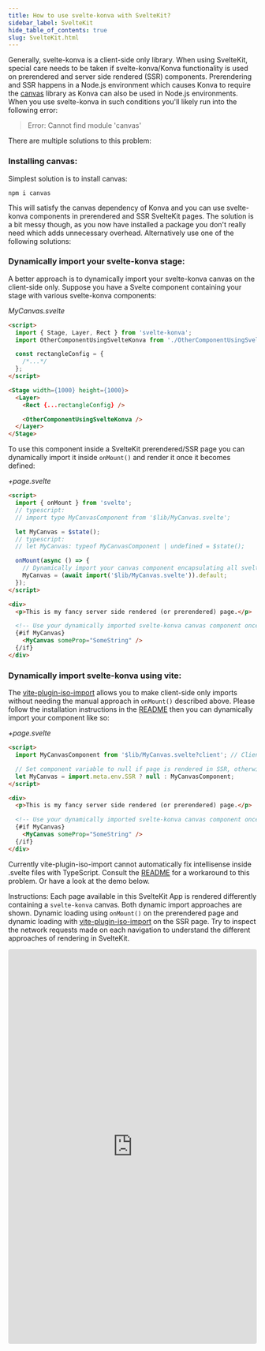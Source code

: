 ```yaml
---
title: How to use svelte-konva with SvelteKit?
sidebar_label: SvelteKit
hide_table_of_contents: true
slug: SvelteKit.html
---
```


Generally, svelte-konva is a client-side only library. When using SvelteKit, special care needs to be taken if svelte-konva/Konva functionality is used on prerendered and server side rendered (SSR) components. Prerendering and SSR happens in a Node.js environment which causes Konva to require the [canvas](https://www.npmjs.com/package/canvas) library as Konva can also be used in Node.js environments. When you use svelte-konva in such conditions you'll likely run into the following error:

> Error: Cannot find module 'canvas'

There are multiple solutions to this problem:

### Installing canvas:

Simplest solution is to install canvas:

```npm
npm i canvas
```

This will satisfy the canvas dependency of Konva and you can use svelte-konva components in prerendered and SSR SvelteKit pages. The solution is a bit messy though, as you now have installed a package you don't really need which adds unnecessary overhead. Alternatively use one of the following solutions:

### Dynamically import your svelte-konva stage:

A better approach is to dynamically import your svelte-konva canvas on the client-side only. Suppose you have a Svelte component containing your stage with various svelte-konva components:

_MyCanvas.svelte_

```html
<script>
  import { Stage, Layer, Rect } from 'svelte-konva';
  import OtherComponentUsingSvelteKonva from './OtherComponentUsingSvelteKonva.svelte';

  const rectangleConfig = {
    /*...*/
  };
</script>

<Stage width={1000} height={1000}>
  <Layer>
    <Rect {...rectangleConfig} />

    <OtherComponentUsingSvelteKonva />
  </Layer>
</Stage>
```

To use this component inside a SvelteKit prerendered/SSR page you can dynamically import it inside `onMount()` and render it once it becomes defined:

_+page.svelte_

```html
<script>
  import { onMount } from 'svelte';
  // typescript:
  // import type MyCanvasComponent from '$lib/MyCanvas.svelte';

  let MyCanvas = $state();
  // typescript:
  // let MyCanvas: typeof MyCanvasComponent | undefined = $state();

  onMount(async () => {
    // Dynamically import your canvas component encapsulating all svelte-konva functionality inside onMount()
    MyCanvas = (await import('$lib/MyCanvas.svelte')).default;
  });
</script>

<div>
  <p>This is my fancy server side rendered (or prerendered) page.</p>

  <!-- Use your dynamically imported svelte-konva canvas component once it becomes defined, you can pass any component props as usual -->
  {#if MyCanvas}
    <MyCanvas someProp="SomeString" />
  {/if}
</div>
```

### Dynamically import svelte-konva using vite:

The [vite-plugin-iso-import](https://www.npmjs.com/package/vite-plugin-iso-import) allows you to make client-side only imports without needing the manual approach in `onMount()` described above. Please follow the installation instructions in the [README](https://www.npmjs.com/package/vite-plugin-iso-import) then you can dynamically import your component like so:

_+page.svelte_

```html
<script>
  import MyCanvasComponent from '$lib/MyCanvas.svelte?client'; // Client-side only import

  // Set component variable to null if page is rendered in SSR, otherwise use client-side only import
  let MyCanvas = import.meta.env.SSR ? null : MyCanvasComponent;
</script>

<div>
  <p>This is my fancy server side rendered (or prerendered) page.</p>

  <!-- Use your dynamically imported svelte-konva canvas component once it becomes defined, you can pass any component props as usual -->
  {#if MyCanvas}
    <MyCanvas someProp="SomeString" />
  {/if}
</div>
```

Currently vite-plugin-iso-import cannot automatically fix intellisense inside .svelte files with TypeScript. Consult the [README](https://www.npmjs.com/package/vite-plugin-iso-import) for a workaround to this problem. Or have a look at the demo below.


Instructions: Each page available in this SvelteKit App is rendered differently containing a `svelte-konva` canvas. Both dynamic import approaches are shown. Dynamic loading using `onMount()` on the prerendered page and dynamic loading with [vite-plugin-iso-import](https://www.npmjs.com/package/vite-plugin-iso-import) on the SSR page. Try to inspect the network requests made on each navigation to understand the different approaches of rendering in SvelteKit.

<iframe src="https://codesandbox.io/p/sandbox/github/konvajs/site/tree/master/svelte-demos/sveltekit?file=/src/routes/%2Bpage.svelte" style="width:100%; height:800px; border:0; border-radius: 4px; overflow:hidden;" sandbox="allow-modals allow-forms allow-popups allow-scripts allow-same-origin"></iframe>
